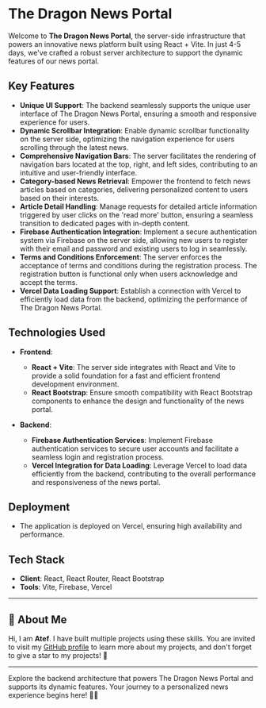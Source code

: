 # The Dragon News Portal

Welcome to **The Dragon News Portal**, the server-side infrastructure that powers an innovative news platform built using React + Vite. In just 4-5 days, we've crafted a robust server architecture to support the dynamic features of our news portal.

## Key Features
- **Unique UI Support**: The backend seamlessly supports the unique user interface of The Dragon News Portal, ensuring a smooth and responsive experience for users.
- **Dynamic Scrollbar Integration**: Enable dynamic scrollbar functionality on the server side, optimizing the navigation experience for users scrolling through the latest news.
- **Comprehensive Navigation Bars**: The server facilitates the rendering of navigation bars located at the top, right, and left sides, contributing to an intuitive and user-friendly interface.
- **Category-based News Retrieval**: Empower the frontend to fetch news articles based on categories, delivering personalized content to users based on their interests.
- **Article Detail Handling**: Manage requests for detailed article information triggered by user clicks on the 'read more' button, ensuring a seamless transition to dedicated pages with in-depth content.
- **Firebase Authentication Integration**: Implement a secure authentication system via Firebase on the server side, allowing new users to register with their email and password and existing users to log in seamlessly.
- **Terms and Conditions Enforcement**: The server enforces the acceptance of terms and conditions during the registration process. The registration button is functional only when users acknowledge and accept the terms.
- **Vercel Data Loading Support**: Establish a connection with Vercel to efficiently load data from the backend, optimizing the performance of The Dragon News Portal.

## Technologies Used
- **Frontend**: 
  - **React + Vite**: The server side integrates with React and Vite to provide a solid foundation for a fast and efficient frontend development environment.
  - **React Bootstrap**: Ensure smooth compatibility with React Bootstrap components to enhance the design and functionality of the news portal.

- **Backend**:
  - **Firebase Authentication Services**: Implement Firebase authentication services to secure user accounts and facilitate a seamless login and registration process.
  - **Vercel Integration for Data Loading**: Leverage Vercel to load data efficiently from the backend, contributing to the overall performance and responsiveness of the news portal.


## Deployment
- The application is deployed on Vercel, ensuring high availability and performance.

## Tech Stack
- **Client**: React, React Router, React Bootstrap
- **Tools**: Vite, Firebase, Vercel

---

## 🚀 About Me
Hi, I am **Atef**. I have built multiple projects using these skills. You are invited to visit my [GitHub profile](https://github.com/your-github-username) to learn more about my projects, and don't forget to give a star to my projects! 🌟

---

Explore the backend architecture that powers The Dragon News Portal and supports its dynamic features. Your journey to a personalized news experience begins here! 🐉🌐


